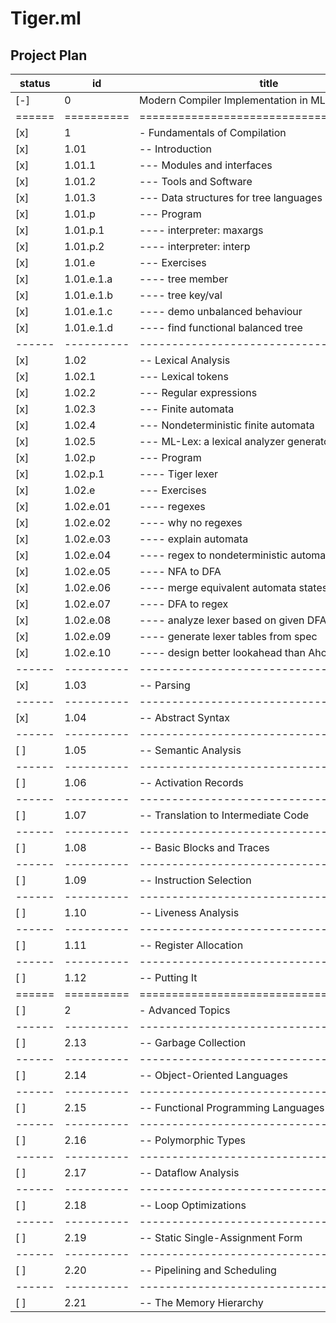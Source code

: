 Tiger.ml
========

Project Plan
------------

| status | id         | title                                    | pages | estimate | actual | start      | finish     |
|--------|------------|------------------------------------------|-------|----------|--------|------------|------------|
| [-]    | 0          | Modern Compiler Implementation in ML     | 512   | 28-84    | --     | 2018-04-16 | xxxx-xx-xx |
| ====== | ========== | ======================================== | ===== | ======== | ====== | ========== | ========== |
| [x]    | 1          | - Fundamentals of Compilation            | 264   | 14       | --     | 2018-04-16 | ---------- |
| [x]    | 1.01       | -- Introduction                          | 011   | 01       | 04     | 2018-04-16 | ---------- |
| [x]    | 1.01.1     | --- Modules and interfaces               | 001   | --       | --     | 2018-04-16 | ---------- |
| [x]    | 1.01.2     | --- Tools and Software                   | 002   | --       | --     | 2018-04-16 | ---------- |
| [x]    | 1.01.3     | --- Data structures for tree languages   | 003   | --       | --     | 2018-04-16 | ---------- |
| [x]    | 1.01.p     | --- Program                              | 002   | --       | --     | 2018-04-16 | 2018-04-17 |
| [x]    | 1.01.p.1   | ---- interpreter: maxargs                | ---   | --       | --     | 2018-04-17 | 2018-04-17 |
| [x]    | 1.01.p.2   | ---- interpreter: interp                 | ---   | --       | --     | 2018-04-17 | 2018-04-17 |
| [x]    | 1.01.e     | --- Exercises                            | 002   | --       | --     | ---------- | ---------- |
| [x]    | 1.01.e.1.a | ---- tree member                         | ---   | --       | --     | 2018-04-17 | 2018-04-17 |
| [x]    | 1.01.e.1.b | ---- tree key/val                        | ---   | --       | --     | 2018-04-18 | 2018-04-18 |
| [x]    | 1.01.e.1.c | ---- demo unbalanced behaviour           | ---   | --       | --     | 2018-04-18 | 2018-04-18 |
| [x]    | 1.01.e.1.d | ---- find functional balanced tree       | ---   | --       | --     | 2018-04-19 | 2018-04-20 |
| ------ | ---------- | ---------------------------------------- | ----- | -------- | ------ | ---------- | ---------- |
| [x]    | 1.02       | -- Lexical Analysis                      | 024   | 01       | 01     | 2018-05-22 | 2018-05-22 |
| [x]    | 1.02.1     | --- Lexical tokens                       | 001   | --       | --     | ---------- | ---------- |
| [x]    | 1.02.2     | --- Regular expressions                  | 003   | --       | --     | ---------- | ---------- |
| [x]    | 1.02.3     | --- Finite automata                      | 003   | --       | --     | ---------- | ---------- |
| [x]    | 1.02.4     | --- Nondeterministic finite automata     | 006   | --       | --     | ---------- | ---------- |
| [x]    | 1.02.5     | --- ML-Lex: a lexical analyzer generator | 003   | --       | --     | ---------- | ---------- |
| [x]    | 1.02.p     | --- Program                              | 002   | --       | --     | ---------- | ---------- |
| [x]    | 1.02.p.1   | ---- Tiger lexer                         | ---   | 01       | 01     | 2018-05-22 | 2018-05-22 |
| [x]    | 1.02.e     | --- Exercises                            | 004   | --       | --     | ---------- | ---------- |
| [x]    | 1.02.e.01  | ---- regexes                             | ---   | --       | --     | ---------- | ---------- |
| [x]    | 1.02.e.02  | ---- why no regexes                      | ---   | --       | --     | ---------- | ---------- |
| [x]    | 1.02.e.03  | ---- explain automata                    | ---   | --       | --     | ---------- | ---------- |
| [x]    | 1.02.e.04  | ---- regex to nondeterministic automata  | ---   | --       | --     | ---------- | ---------- |
| [x]    | 1.02.e.05  | ---- NFA to DFA                          | ---   | --       | --     | ---------- | ---------- |
| [x]    | 1.02.e.06  | ---- merge equivalent automata states    | ---   | --       | --     | ---------- | ---------- |
| [x]    | 1.02.e.07  | ---- DFA to regex                        | ---   | --       | --     | ---------- | ---------- |
| [x]    | 1.02.e.08  | ---- analyze lexer based on given DFA    | ---   | --       | --     | ---------- | ---------- |
| [x]    | 1.02.e.09  | ---- generate lexer tables from spec     | ---   | --       | --     | ---------- | ---------- |
| [x]    | 1.02.e.10  | ---- design better lookahead than Aho    | ---   | --       | --     | ---------- | ---------- |
| ------ | ---------- | ---------------------------------------- | ----- | -------- | ------ | ---------- | ---------- |
| [x]    | 1.03       | -- Parsing                               | 049   | 02       | 05     | 2018-05-25 | 2018-05-31 |
| ------ | ---------- | ---------------------------------------- | ----- | -------- | ------ | ---------- | ---------- |
| [x]    | 1.04       | -- Abstract Syntax                       | 016   | 01       | 01     | 2018-05-30 | 2018-05-30 |
| ------ | ---------- | ---------------------------------------- | ----- | -------- | ------ | ---------- | ---------- |
| [ ]    | 1.05       | -- Semantic Analysis                     | 021   | 01       | --     | ---------- | ---------- |
| ------ | ---------- | ---------------------------------------- | ----- | -------- | ------ | ---------- | ---------- |
| [ ]    | 1.06       | -- Activation Records                    | 024   | 01       | --     | ---------- | ---------- |
| ------ | ---------- | ---------------------------------------- | ----- | -------- | ------ | ---------- | ---------- |
| [ ]    | 1.07       | -- Translation to Intermediate Code      | 025   | 01       | --     | ---------- | ---------- |
| ------ | ---------- | ---------------------------------------- | ----- | -------- | ------ | ---------- | ---------- |
| [ ]    | 1.08       | -- Basic Blocks and Traces               | 013   | 01       | --     | ---------- | ---------- |
| ------ | ---------- | ---------------------------------------- | ----- | -------- | ------ | ---------- | ---------- |
| [ ]    | 1.09       | -- Instruction Selection                 | 025   | 01       | --     | ---------- | ---------- |
| ------ | ---------- | ---------------------------------------- | ----- | -------- | ------ | ---------- | ---------- |
| [ ]    | 1.10       | -- Liveness Analysis                     | 017   | 01       | --     | ---------- | ---------- |
| ------ | ---------- | ---------------------------------------- | ----- | -------- | ------ | ---------- | ---------- |
| [ ]    | 1.11       | -- Register Allocation                   | 030   | 02       | --     | ---------- | ---------- |
| ------ | ---------- | ---------------------------------------- | ----- | -------- | ------ | ---------- | ---------- |
| [ ]    | 1.12       | -- Putting It                            | 009   | 01       | --     | ---------- | ---------- |
| ====== | ========== | ======================================== | ===== | ======== | ====== | ---------- | ---------- |
| [ ]    | 2          | - Advanced Topics                        | 245   | 14       | --     | ---------- | ---------- |
| ------ | ---------- | ---------------------------------------- | ----- | -------- | ------ | ---------- | ---------- |
| [ ]    | 2.13       | -- Garbage Collection                    | 026   | 02       | --     | ---------- | ---------- |
| ------ | ---------- | ---------------------------------------- | ----- | -------- | ------ | ---------- | ---------- |
| [ ]    | 2.14       | -- Object-Oriented Languages             | 016   | 01       | --     | ---------- | ---------- |
| ------ | ---------- | ---------------------------------------- | ----- | -------- | ------ | ---------- | ---------- |
| [ ]    | 2.15       | -- Functional Programming Languages      | 035   | 02       | --     | ---------- | ---------- |
| ------ | ---------- | ---------------------------------------- | ----- | -------- | ------ | ---------- | ---------- |
| [ ]    | 2.16       | -- Polymorphic Types                     | 033   | 02       | --     | ---------- | ---------- |
| ------ | ---------- | ---------------------------------------- | ----- | -------- | ------ | ---------- | ---------- |
| [ ]    | 2.17       | -- Dataflow Analysis                     | 027   | 02       | --     | ---------- | ---------- |
| ------ | ---------- | ---------------------------------------- | ----- | -------- | ------ | ---------- | ---------- |
| [ ]    | 2.18       | -- Loop Optimizations                    | 023   | 01       | --     | ---------- | ---------- |
| ------ | ---------- | ---------------------------------------- | ----- | -------- | ------ | ---------- | ---------- |
| [ ]    | 2.19       | -- Static Single-Assignment Form         | 041   | 02       | --     | ---------- | ---------- |
| ------ | ---------- | ---------------------------------------- | ----- | -------- | ------ | ---------- | ---------- |
| [ ]    | 2.20       | -- Pipelining and Scheduling             | 024   | 01       | --     | ---------- | ---------- |
| ------ | ---------- | ---------------------------------------- | ----- | -------- | ------ | ---------- | ---------- |
| [ ]    | 2.21       | -- The Memory Hierarchy                  | 020   | 01       | --     | ---------- | ---------- |
